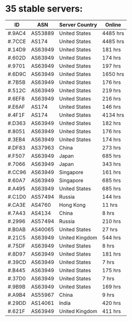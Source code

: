 # 35 stable servers:

| ID | ASN | Server Country | Online |
| ------ | ------ | ------ | ------ |
| #.9AC4 | AS53889 | United States | 4485 hrs |
| #.7CCE | AS174 | United States | 4485 hrs |
| #.14D9 | AS63949 | United States | 181 hrs |
| #.602D | AS63949 | United States | 174 hrs |
| #.9701 | AS63949 | United States | 197 hrs |
| #.6D9C | AS63949 | United States | 1650 hrs |
| #.7B5B | AS63949 | United States | 176 hrs |
| #.512C | AS63949 | United States | 219 hrs |
| #.6EF8 | AS63949 | United States | 216 hrs |
| #.E6AF | AS174 | United States | 146 hrs |
| #.4F1F | AS174 | United States | 4134 hrs |
| #.D363 | AS63949 | United States | 182 hrs |
| #.8051 | AS63949 | United States | 176 hrs |
| #.3EB4 | AS63949 | United States | 174 hrs |
| #.DF83 | AS37963 | China | 273 hrs |
| #.F507 | AS63949 | Japan | 685 hrs |
| #.7066 | AS63949 | Japan | 343 hrs |
| #.CC96 | AS63949 | Singapore | 161 hrs |
| #.60A7 | AS63949 | Singapore | 685 hrs |
| #.A495 | AS63949 | United States | 685 hrs |
| #.C1D0 | AS57494 | Russia | 144 hrs |
| #.CA3E | AS4760 | Hong Kong | 11 hrs |
| #.7A43 | AS4134 | China | 8 hrs |
| #.2996 | AS57494 | Russia | 210 hrs |
| #.B0AB | AS40065 | United States | 27 hrs |
| #.21C5 | AS63949 | United Kingdom | 544 hrs |
| #.75DF | AS63949 | United States | 8 hrs |
| #.8D97 | AS63949 | United States | 181 hrs |
| #.39CD | AS63949 | United States | 7 hrs |
| #.B445 | AS63949 | United States | 175 hrs |
| #.37D0 | AS63949 | United States | 7 hrs |
| #.9B9B | AS63949 | United States | 169 hrs |
| #.A9B4 | AS55967 | China | 9 hrs |
| #.29DD | AS14061 | India | 420 hrs |
| #.621F | AS63949 | United Kingdom | 411 hrs |

